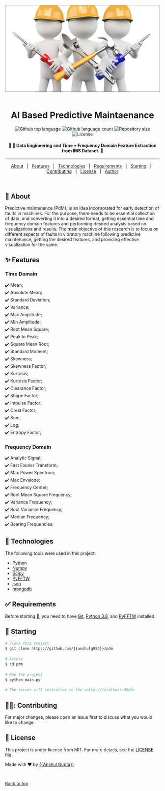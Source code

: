 <div align="center" id="top"> 
  <img src="./outputs/m.jpeg" alt="Code" />
  &#xa0;

</div>

<h1 align="center">AI Based Predictive Maintaenance</h1>

<p align="center">
  <img alt="Github top language" src="https://img.shields.io/github/languages/top/{{anshulg954}}/pdm?color=56BEB8">

  <img alt="Github language count" src="https://img.shields.io/github/languages/count/{{anshulg954}}/pdm?color=56BEB8">

  <img alt="Repository size" src="https://img.shields.io/github/repo-size/{{anshulg954}}/pdm?color=56BEB8">

  <img alt="License" src="https://img.shields.io/github/license/{{anshulg954}}/pdm?color=56BEB8">

  <!-- <img alt="Github issues" src="https://img.shields.io/github/issues/{{YOUR_GITHUB_USERNAME}}/code?color=56BEB8" /> -->

  <!-- <img alt="Github forks" src="https://img.shields.io/github/forks/{{YOUR_GITHUB_USERNAME}}/code?color=56BEB8" /> -->

  <!-- <img alt="Github stars" src="https://img.shields.io/github/stars/{{YOUR_GITHUB_USERNAME}}/code?color=56BEB8" /> -->
</p>

<!-- Status -->

<h4 align="center"> 
	🚧 🚀 Data Engineering and Time + Frequency Domain Feature Extraction from IMS Dataset. 🚧
</h4> 

<hr>

<p align="center">
  <a href="#dart-about">About</a> &#xa0; | &#xa0; 
  <a href="#sparkles-features">Features</a> &#xa0; | &#xa0;
  <a href="#rocket-technologies">Technologies</a> &#xa0; | &#xa0;
  <a href="#white_check_mark-requirements">Requirements</a> &#xa0; | &#xa0;
  <a href="#checkered_flag-starting">Starting</a> &#xa0; | &#xa0;
  <a href="#man_office_worker-contributing">Contributing</a> &#xa0; | &#xa0;
  <a href="#memo-license">License</a> &#xa0; | &#xa0;
  <a href="https://github.com/{{YOUR_GITHUB_USERNAME}}" target="_blank">Author</a>
</p>

<br>

## :dart: About ##

Predictive maintenance (PdM), is an idea incorporated for early detection of faults in machines. For the purpose, there needs to be essential collection of data, and converting it into a desired format, getting essential time and frequency domain features and performing desired analysis based on visualizations and results. The main objective of this research is to focus on different aspects of faults in vibratory machine following predictive maintenance, getting the desired features, and providing effective visualization for the same.

## :sparkles: Features ##
### Time Domain
:heavy_check_mark: Mean;\
:heavy_check_mark: Absolute Mean;\
:heavy_check_mark: Standard Deviation;\
:heavy_check_mark: Variance;\
:heavy_check_mark: Max Amplitude;\
:heavy_check_mark: Min Amplitude;\
:heavy_check_mark: Root Mean Square;\
:heavy_check_mark: Peak to Peak;\
:heavy_check_mark: Square Mean Root;\
:heavy_check_mark: Standard Moment;\
:heavy_check_mark: Skewness;\
:heavy_check_mark: Skewness Factor;'\
:heavy_check_mark: Kurtosis;\
:heavy_check_mark: Kurtosis Factor;\
:heavy_check_mark: Clearance Factor;\
:heavy_check_mark: Shape Factor;\
:heavy_check_mark: Impulse Factor;\
:heavy_check_mark: Crest Factor;\
:heavy_check_mark: Sum;\
:heavy_check_mark: Log;\
:heavy_check_mark: Entropy Factor;

### Frequency Domain
:heavy_check_mark: Analytic Signal;\
:heavy_check_mark: Fast Fourier Transform;\
:heavy_check_mark: Max Power Spectrum;\
:heavy_check_mark: Max Envelope;\
:heavy_check_mark: Frequency Center;\
:heavy_check_mark: Root Mean Square Frequency;\
:heavy_check_mark: Variance Frequency;\
:heavy_check_mark: Root Variance Frequency;\
:heavy_check_mark: Median Frequency;\
:heavy_check_mark: Bearing Frequencies;

## :rocket: Technologies ##

The following tools were used in this project:

- [Python](https://downloads.python.org/)
- [Numpy](https://numpy.org/)
- [Scipy](https://www.scipy.org/)
- [PyFFTW](https://pyfftw.readthedocs.io/en/latest/)
- [json](https://www.json.org/json-en.html)
- [mongodb](https://www.mongodb.com/)

## :white_check_mark: Requirements ##

Before starting :checkered_flag:, you need to have [Git](https://git-scm.com), [Python 3.8](https://downloads.python.org/), and [PyFFTW](https://pyfftw.readthedocs.io/en/latest/) installed.

## :checkered_flag: Starting ##

```bash
# Clone this project
$ git clone https://github.com/{{anshulg954}}/pdm

# Access
$ cd pdm

# Run the project
$ python main.py 

# The server will initialize in the <http://localhost:3000>
```
## 👨‍💼: Contributing ##
For major changes, please open an issue first to discuss what you would like to change.

## :memo: License ##

This project is under license from MIT. For more details, see the [LICENSE](LICENSE.md) file.


Made with :heart: by <a href="https://github.com/{{anshulg954}}" target="_blank">{{Anshul Gupta}}</a>

&#xa0;

<a href="#top">Back to top</a>
